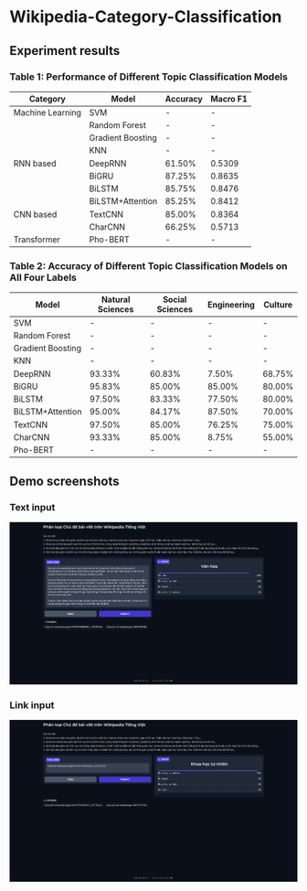# Wikipedia-Category-Classification


## Experiment results
### Table 1: Performance of Different Topic Classification Models

| Category | Model | Accuracy | Macro F1 |
|---|---|---|---|
| Machine Learning | SVM | - | - |
| | Random Forest | - | - |
| | Gradient Boosting | - | - |
| | KNN | - | - |
| RNN based | DeepRNN | 61.50% | 0.5309 |
| | BiGRU | 87.25% | 0.8635 |
| | BiLSTM | 85.75% | 0.8476 |
| | BiLSTM+Attention | 85.25% | 0.8412 |
| CNN based | TextCNN | 85.00% | 0.8364 |
| | CharCNN | 66.25% | 0.5713 |
| Transformer | Pho-BERT | - | - |

### Table 2: Accuracy of Different Topic Classification Models on All Four Labels

| Model | Natural Sciences | Social Sciences | Engineering | Culture |
|---|---|---|---|---|
| SVM | - | - | - | - |
| Random Forest | - | - | - | - |
| Gradient Boosting | - | - | - | - |
| KNN | - | - | - | - |
| DeepRNN | 93.33% | 60.83% | 7.50% | 68.75% |
| BiGRU | 95.83% | 85.00% | 85.00% | 80.00% |
| BiLSTM | 97.50% | 83.33% | 77.50% | 80.00% |
| BiLSTM+Attention | 95.00% | 84.17% | 87.50% | 70.00% |
| TextCNN | 97.50% | 85.00% | 76.25% | 75.00% |
| CharCNN | 93.33% | 85.00% | 8.75% | 55.00% |
| Pho-BERT | - | - | - | - |

## Demo screenshots
### Text input
![](img/demo_screenshot2.png)

### Link input
![](img/demo_screenshot1.png)